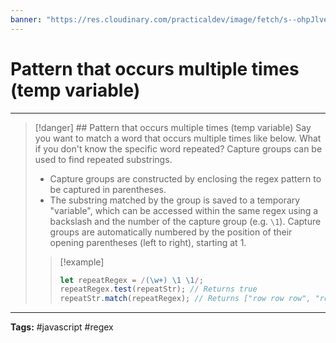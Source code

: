 ```yaml
---
banner: "https://res.cloudinary.com/practicaldev/image/fetch/s--ohpJlve1--/c_imagga_scale,f_auto,fl_progressive,h_420,q_auto,w_1000/https://res.cloudinary.com/drquzbncy/image/upload/v1586605549/javascript_banner_sxve2l.jpg"
---
```

# Pattern that occurs multiple times (temp variable)
<hr> 

> [!danger] ## Pattern that occurs multiple times (temp variable)
> Say you want to match a word that occurs multiple times like below. What if you don't know the specific word repeated? Capture groups can be used to find repeated substrings.
> * Capture groups are constructed by enclosing the regex pattern to be captured in parentheses.
> * The substring matched by the group is saved to a temporary "variable", which can be accessed within the same regex using a backslash and the number of the capture group (e.g. `\1`). Capture groups are automatically numbered by the position of their opening parentheses (left to right), starting at 1.
> 
> > [!example]
> > 
> > ```js
> > let repeatRegex = /(\w+) \1 \1/;
> > repeatRegex.test(repeatStr); // Returns true
> > repeatStr.match(repeatRegex); // Returns ["row row row", "row"]
> > ```
> 

<hr>
<b>Tags:</b> #javascript #regex
